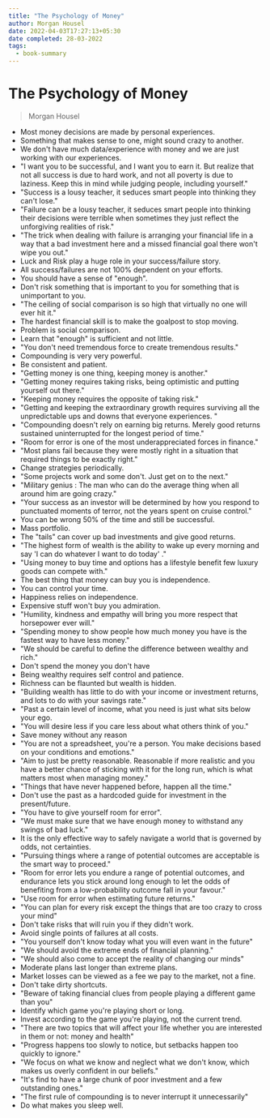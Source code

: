 ```yaml
---
title: "The Psychology of Money"
author: Morgan Housel
date: 2022-04-03T17:27:13+05:30
date completed: 28-03-2022
tags:
  - book-summary
---
```

# The Psychology of Money
> Morgan Housel

* Most money decisions are made by personal experiences.
* Something that makes sense to one, might sound crazy to another.
* We don't have much data/experience with money and we are just working with our experiences.
* "I want you to be successful, and I want you to earn it. But realize that not all success is due to hard work, and not all poverty is due to laziness. Keep this in mind while judging people, including yourself."
* "Success is a lousy teacher, it seduces smart people into thinking they can't lose."
* "Failure can be a lousy teacher, it seduces smart people into thinking their decisions were terrible when sometimes they just reflect the unforgiving realities of risk."
* "The trick when dealing with failure is arranging your financial life in a way that a bad investment here and a missed financial goal there won't wipe you out."
* Luck and Risk play a huge role in your success/failure story.
* All success/failures are not 100% dependent on your efforts.
* You should have a sense of "enough".
* Don't risk something that is important to you for something that is unimportant to you.
* "The ceiling of social comparison is so high that virtually no one will ever hit it."
* The hardest financial skill is to make the goalpost to stop moving.
* Problem is social comparison.
* Learn that "enough" is sufficient and not little.
* "You don't need tremendous force to create tremendous results."
* Compounding is very very powerful.
* Be consistent and patient.
* "Getting money is one thing, keeping money is another."
* "Getting money requires taking risks, being optimistic and putting yourself out there."
* "Keeping money requires the opposite of taking risk."
* "Getting and keeping the extraordinary growth requires surviving all the unpredictable ups and downs that everyone experiences. "
* "Compounding doesn't rely on earning big returns. Merely good returns sustained uninterrupted for the longest period of time."
* "Room for error is one of the most underappreciated forces in finance."
* "Most plans fail because they were mostly right in a situation that required things to be exactly right."
* Change strategies periodically.
* "Some projects work and some don't. Just get on to the next."
* "Military genius : The man who can do the average thing when all around him are going crazy."
* "Your success as an investor will be determined by how you respond to punctuated moments of terror, not the years spent on cruise control."
* You can be wrong 50% of the time and still be successful.
* Mass portfolio. 
* The "tails" can cover up bad investments and give good returns.
* "The highest form of wealth is the ability to wake up every morning and say 'I can do whatever I want to do today' ."
* "Using money to buy time and options has a lifestyle benefit few luxury goods can compete with."
* The best thing that money can buy you is independence.
* You can control your time.
* Happiness relies on independence.
* Expensive stuff won't buy you admiration.
* "Humility, kindness and empathy will bring you more respect that horsepower ever will."
* "Spending money to show people how much money you have is the fastest way to have less money."
* "We should be careful to define the difference between wealthy and rich."
* Don't spend the money you don't have
* Being wealthy requires self control and patience.
* Richness can be flaunted but wealth is hidden.
* "Building wealth has little to do with your income or investment returns, and lots to do with your savings rate."
* "Past a certain level of income, what you need is  just what sits below your ego.
* "You will desire less if you care less about what others think of you."
* Save money without any reason
* "You are not a spreadsheet, you're a person. You make decisions based on your conditions and emotions."
* "Aim to just be pretty reasonable. Reasonable if more realistic and you have a better chance of sticking with it for the long run, which is what matters most when managing money."
* "Things that have never happened before, happen all the time."
* Don't use the past as a hardcoded guide for investment in the present/future.
* "You have to give yourself room for error".
* "We must make sure that we have enough money to withstand any swings of bad luck."
* It is the only effective way to safely navigate a world that is governed by odds, not certainties.
* "Pursuing things where a range of potential outcomes are acceptable is the smart way to proceed."
* "Room for error lets you endure a range of potential outcomes, and endurance lets you stick around long enough to let the odds of benefiting from a low-probability outcome fall in your favour."
* "Use room for error when estimating future returns."
* "You can plan for every risk except the things that are too crazy to cross your mind"
* Don't take risks that will ruin you if they didn't work.
* Avoid single points of failures at all costs.
* "You yourself don't know today what you will even want in the future"
* "We should avoid the extreme ends of financial planning."
* "We should also come to accept the reality of changing our minds"
* Moderate plans last longer than extreme plans.
* Market losses can be viewed as a fee we pay to the market, not a fine.
* Don't take dirty shortcuts.
* "Beware of taking financial clues from people playing a different game than you"
* Identify which game you're playing short or long.
* Invest according to the game you're playing, not the current trend.
* "There are two topics that will affect your life whether you are interested in them or not: money and health"
* "Progress happens too slowly to notice, but setbacks happen too quickly to ignore."
* "We focus on what we know and neglect what we don't know, which makes us overly confident in our beliefs."
* "It's find to have a large chunk of poor investment and a few outstanding ones."
* "The first rule of compounding is to never interrupt it unnecessarily"
* Do what makes you sleep well.
